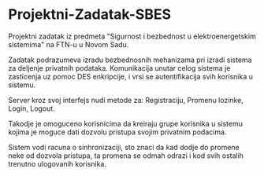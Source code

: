 # Projektni-Zadatak-SBES

Projektni zadatak iz predmeta "Sigurnost i bezbednost u elektroenergetskim sistemima" na FTN-u u Novom Sadu.

Zadatak podrazumeva izradu bezbednosnih mehanizama pri izradi sistema za deljenje privatnih podataka. Komunikacija unutar celog sistema je zasticenja uz pomoc DES enkripcije, i vrsi se autentifikacija svih korisnika u sistemu.

Server kroz svoj interfejs nudi metode za: Registraciju, Promenu lozinke, Login, Logout.

Takodje je omoguceno korisnicima da kreiraju grupe korisnika u sistemu kojima je moguce dati dozvolu pristupa svojim privatnim podacima.

Sistem vodi racuna o sinhronizaciji, sto znaci da kad dodje do promene neke od dozvola pristupa, ta promena se odmah odrazi i kod svih ostalih trenutno ulogovanih korisnika.
